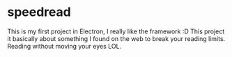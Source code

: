 # speedread
This is my first project in Electron, I really like the framework :D This project it basically about something I found on the web to break your reading limits. Reading without moving your eyes LOL.